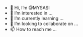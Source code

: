 - 👋 Hi, I’m @MYSASI
- 👀 I’m interested in ...
- 🌱 I’m currently learning ...
- 💞️ I’m looking to collaborate on ...
- 📫 How to reach me ...

<!---
MYSASI/MYSASI is a ✨ special ✨ repository because its `README.md` (this file) appears on your GitHub profile.
You can click the Preview link to take a look at your changes.
--->
